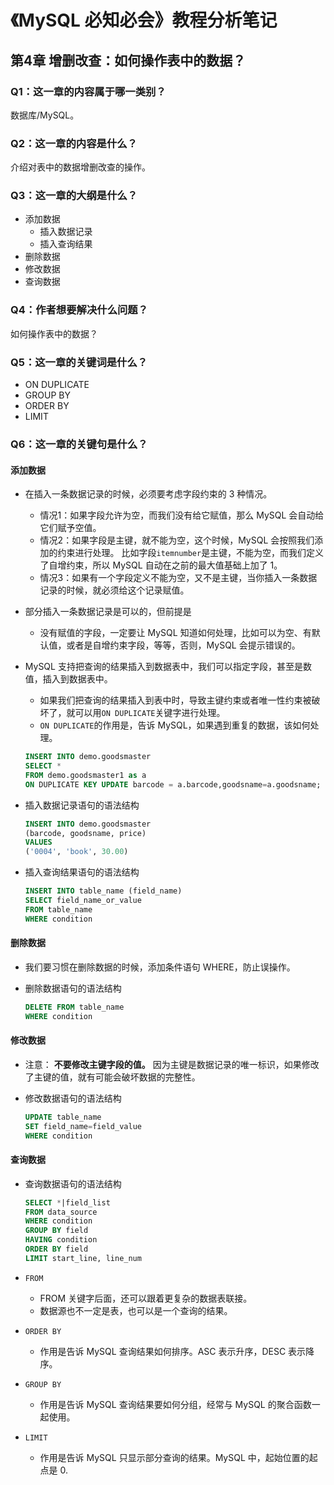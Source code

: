 # 《MySQL 必知必会》教程分析笔记

## 第4章 增删改查：如何操作表中的数据？

### Q1：这一章的内容属于哪一类别？

数据库/MySQL。

### Q2：这一章的内容是什么？

介绍对表中的数据增删改查的操作。

### Q3：这一章的大纲是什么？

- 添加数据
  - 插入数据记录
  - 插入查询结果
- 删除数据
- 修改数据
- 查询数据

### Q4：作者想要解决什么问题？

如何操作表中的数据？

### Q5：这一章的关键词是什么？

- ON DUPLICATE
- GROUP BY
- ORDER BY
- LIMIT

### Q6：这一章的关键句是什么？

#### 添加数据

- 在插入一条数据记录的时候，必须要考虑字段约束的 3 种情况。
  - 情况1：如果字段允许为空，而我们没有给它赋值，那么 MySQL 会自动给它们赋予空值。
  - 情况2：如果字段是主键，就不能为空，这个时候，MySQL 会按照我们添加的约束进行处理。
    比如字段`itemnumber`是主键，不能为空，而我们定义了自增约束，所以 MySQL 自动在之前的最大值基础上加了 1。
  - 情况3：如果有一个字段定义不能为空，又不是主键，当你插入一条数据记录的时候，就必须给这个记录赋值。

- 部分插入一条数据记录是可以的，但前提是
  - 没有赋值的字段，一定要让 MySQL 知道如何处理，比如可以为空、有默认值，或者是自增约束字段，等等，否则，MySQL 会提示错误的。

- MySQL 支持把查询的结果插入到数据表中，我们可以指定字段，甚至是数值，插入到数据表中。
  - 如果我们把查询的结果插入到表中时，导致主键约束或者唯一性约束被破坏了，就可以用`ON DUPLICATE`关键字进行处理。
  - `ON DUPLICATE`的作用是，告诉 MySQL，如果遇到重复的数据，该如何处理。

  ```sql
  INSERT INTO demo.goodsmaster
  SELECT *
  FROM demo.goodsmaster1 as a
  ON DUPLICATE KEY UPDATE barcode = a.barcode,goodsname=a.goodsname;
  ```

- 插入数据记录语句的语法结构

  ```sql
  INSERT INTO demo.goodsmaster
  (barcode, goodsname, price)
  VALUES
  ('0004', 'book', 30.00)
  ```

- 插入查询结果语句的语法结构

  ```sql
  INSERT INTO table_name (field_name)
  SELECT field_name_or_value
  FROM table_name
  WHERE condition
  ```

#### 删除数据

- 我们要习惯在删除数据的时候，添加条件语句 WHERE，防止误操作。

- 删除数据语句的语法结构

  ```sql
  DELETE FROM table_name
  WHERE condition
  ```

#### 修改数据

- 注意： **不要修改主键字段的值。** 因为主键是数据记录的唯一标识，如果修改了主键的值，就有可能会破坏数据的完整性。

- 修改数据语句的语法结构

  ```sql
  UPDATE table_name
  SET field_name=field_value
  WHERE condition
  ```

#### 查询数据

- 查询数据语句的语法结构

  ```sql
  SELECT *|field_list
  FROM data_source
  WHERE condition
  GROUP BY field
  HAVING condition
  ORDER BY field
  LIMIT start_line, line_num
  ```

- `FROM`
  - FROM 关键字后面，还可以跟着更复杂的数据表联接。
  - 数据源也不一定是表，也可以是一个查询的结果。

- `ORDER BY`
  - 作用是告诉 MySQL 查询结果如何排序。ASC 表示升序，DESC 表示降序。

- `GROUP BY`
  - 作用是告诉 MySQL 查询结果要如何分组，经常与 MySQL 的聚合函数一起使用。

- `LIMIT`
  - 作用是告诉 MySQL 只显示部分查询的结果。MySQL 中，起始位置的起点是 0.
